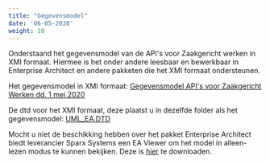 ```yaml
---
title: "Gegevensmodel"
date: '06-05-2020'
weight: 10
---
```


Onderstaand het gegevensmodel van de API's voor Zaakgericht werken in XMI formaat. Hiermee is het onder andere leesbaar en bewerkbaar in Enterprise Architect en andere pakketen die het XMI formaat ondersteunen.

Het gegevensmodel in XMI formaat: [Gegevensmodel API's voor Zaakgericht Werken dd. 1 mei 2020](_assets/20200501_ZGW_APIs.xml)

De dtd voor het XMI formaat, deze plaatst u in dezelfde folder als het gegevensmodel: [UML_EA.DTD](_assets/UML_EA.DTD)

Mocht u niet de beschikking hebben over het pakket Enterprise Architect biedt leverancier Sparx Systems een EA Viewer om het model in alleen-lezen modus te kunnen bekijken. Deze is [hier](https://www.sparxsystems.eu/enterprise-architect/ea-lite-edition/) te downloaden.

